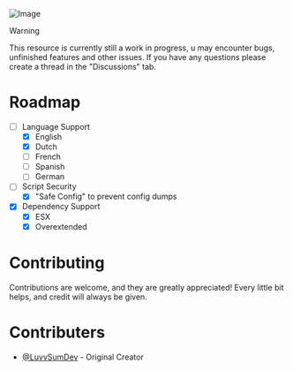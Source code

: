 ![Image](https://cdn.discordapp.com/attachments/1170169368043323483/1227647943830536223/image.png?ex=66292b3e&is=6616b63e&hm=a5e4e16d8d61792a2189bf02edd3797c7ac6983164edc3f494c8309ac11e546e&)

> [!WARNING]
> This resource is currently still a work in progress, u may encounter bugs, unfinished features and other issues. If you have any questions please create a thread in the "Discussions" tab.

# Roadmap
- [ ] Language Support
  - [x] English
  - [x] Dutch
  - [ ] French
  - [ ] Spanish
  - [ ] German
- [ ] Script Security
  - [x] "Safe Config" to prevent config dumps
- [x] Dependency Support
  - [x] ESX
  - [x] Overextended

# Contributing
Contributions are welcome, and they are greatly appreciated! Every little bit helps, and credit will always be given.

# Contributers
- [@LuvvSumDev](https://github.com/LuvvSumDev) - Original Creator